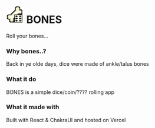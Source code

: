 # ![bones logo](src/assets/logo.png) BONES

Roll your bones...

### Why bones..?

Back in ye olde days, dice were made of ankle/talus bones

### What it do

BONES is a simple dice/coin/???? rolling app

### What it made with

Built with React & ChakraUI and hosted on Vercel
